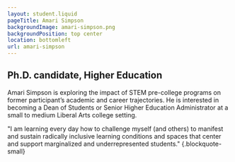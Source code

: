 ```yaml
---
layout: student.liquid
pageTitle: Amari Simpson
backgroundImage: amari-simpson.png
backgroundPosition: top center
location: bottomleft
url: amari-simpson
---
```


## Ph.D. candidate, Higher Education

Amari Simpson is exploring the impact of STEM pre-college programs on former participant’s academic and career trajectories. He is interested in becoming a Dean of Students or Senior Higher Education Administrator at a small to medium Liberal Arts college setting. 

"I am learning every day how to challenge myself (and others) to manifest and sustain radically inclusive learning conditions and spaces that center and support marginalized and underrepresented students." {.blockquote-small}
